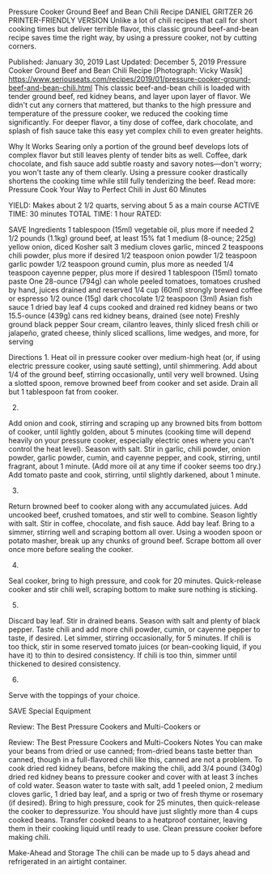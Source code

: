 Pressure Cooker Ground Beef and Bean Chili Recipe
DANIEL GRITZER
26     PRINTER-FRIENDLY VERSION
Unlike a lot of chili recipes that call for short cooking times but deliver terrible flavor, this classic ground beef-and-bean recipe saves time the right way, by using a pressure cooker, not by cutting corners.

Published: January 30, 2019 Last Updated: December 5, 2019
Pressure Cooker Ground Beef and Bean Chili Recipe
[Photograph: Vicky Wasik]
https://www.seriouseats.com/recipes/2019/01/pressure-cooker-ground-beef-and-bean-chili.html
This classic beef-and-bean chili is loaded with tender ground beef, red kidney beans, and layer upon layer of flavor. We didn't cut any corners that mattered, but thanks to the high pressure and temperature of the pressure cooker, we reduced the cooking time significantly. For deeper flavor, a tiny dose of coffee, dark chocolate, and splash of fish sauce take this easy yet complex chili to even greater heights.

Why It Works
Searing only a portion of the ground beef develops lots of complex flavor but still leaves plenty of tender bits as well.
Coffee, dark chocolate, and fish sauce add subtle roasty and savory notes—don't worry; you won't taste any of them clearly.
Using a pressure cooker drastically shortens the cooking time while still fully tenderizing the beef.
Read more: Pressure Cook Your Way to Perfect Chili in Just 60 Minutes

YIELD:
Makes about 2 1/2 quarts, serving about 5 as a main course
ACTIVE TIME:
30 minutes
TOTAL TIME:
1 hour
RATED:
    
 SAVE
Ingredients
1 tablespoon (15ml) vegetable oil, plus more if needed
2 1/2 pounds (1.1kg) ground beef, at least 15% fat
1 medium (8-ounce; 225g) yellow onion, diced
Kosher salt
3 medium cloves garlic, minced
2 teaspoons chili powder, plus more if desired
1/2 teaspoon onion powder
1/2 teaspoon garlic powder
1/2 teaspoon ground cumin, plus more as needed
1/4 teaspoon cayenne pepper, plus more if desired
1 tablespoon (15ml) tomato paste
One 28-ounce (794g) can whole peeled tomatoes, tomatoes crushed by hand, juices drained and reserved
1/4 cup (60ml) strongly brewed coffee or espresso
1/2 ounce (15g) dark chocolate
1/2 teaspoon (3ml) Asian fish sauce
1 dried bay leaf
4 cups cooked and drained red kidney beans or two 15.5-ounce (439g) cans red kidney beans, drained (see note)
Freshly ground black pepper
Sour cream, cilantro leaves, thinly sliced fresh chili or jalapeño, grated cheese, thinly sliced scallions, lime wedges, and more, for serving

Directions
1.
Heat oil in pressure cooker over medium-high heat (or, if using electric pressure cooker, using sauté setting), until shimmering. Add about 1/4 of the ground beef, stirring occasionally, until very well browned. Using a slotted spoon, remove browned beef from cooker and set aside. Drain all but 1 tablespoon fat from cooker.

2.
Add onion and cook, stirring and scraping up any browned bits from bottom of cooker, until lightly golden, about 5 minutes (cooking time will depend heavily on your pressure cooker, especially electric ones where you can't control the heat level). Season with salt. Stir in garlic, chili powder, onion powder, garlic powder, cumin, and cayenne pepper, and cook, stirring, until fragrant, about 1 minute. (Add more oil at any time if cooker seems too dry.) Add tomato paste and cook, stirring, until slightly darkened, about 1 minute.

3.
Return browned beef to cooker along with any accumulated juices. Add uncooked beef, crushed tomatoes, and stir well to combine. Season lightly with salt. Stir in coffee, chocolate, and fish sauce. Add bay leaf. Bring to a simmer, stirring well and scraping bottom all over. Using a wooden spoon or potato masher, break up any chunks of ground beef. Scrape bottom all over once more before sealing the cooker.

4.
Seal cooker, bring to high pressure, and cook for 20 minutes. Quick-release cooker and stir chili well, scraping bottom to make sure nothing is sticking.

5.
Discard bay leaf. Stir in drained beans. Season with salt and plenty of black pepper. Taste chili and add more chili powder, cumin, or cayenne pepper to taste, if desired. Let simmer, stirring occasionally, for 5 minutes. If chili is too thick, stir in some reserved tomato juices (or bean-cooking liquid, if you have it) to thin to desired consistency. If chili is too thin, simmer until thickened to desired consistency.

6.
Serve with the toppings of your choice.

 SAVE
Special Equipment

Review: The Best Pressure Cookers and Multi-Cookers
or

Review: The Best Pressure Cookers and Multi-Cookers
Notes
You can make your beans from dried or use canned; from-dried beans taste better than canned, though in a full-flavored chili like this, canned are not a problem. To cook dried red kidney beans, before making the chili, add 3/4 pound (340g) dried red kidney beans to pressure cooker and cover with at least 3 inches of cold water. Season water to taste with salt, add 1 peeled onion, 2 medium cloves garlic, 1 dried bay leaf, and a sprig or two of fresh thyme or rosemary (if desired). Bring to high pressure, cook for 25 minutes, then quick-release the cooker to depressurize. You should have just slightly more than 4 cups cooked beans. Transfer cooked beans to a heatproof container, leaving them in their cooking liquid until ready to use. Clean pressure cooker before making chili.

Make-Ahead and Storage
The chili can be made up to 5 days ahead and refrigerated in an airtight container.